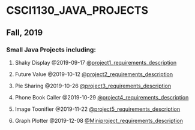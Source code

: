# CSCI1130_JAVA_PROJECTS

## Fall, 2019 
### Small Java Projects including:


1. Shaky Display     @2019-09-17 [@project1_requirements_description](https://github.com/dongminkim0220/CSCI1130_JAVA_PROJECTS/blob/master/JAVA_ASG1/assignment1_ShakyDisplay.pdf)
2. Future Value      @2019-10-12 [@project2_requirements_description](https://github.com/dongminkim0220/CSCI1130_JAVA_PROJECTS/blob/master/JAVA_ASG2/assignment2_FutureValue.pdf)
3. Pie Sharing       @2019-10-26 [@project3_requirements_description](https://github.com/dongminkim0220/CSCI1130_JAVA_PROJECTS/blob/master/JAVA_ASG3/Assignment3_PieSharing.pdf)
4. Phone Book Caller @2019-10-29 [@project4_requirements_description](https://github.com/dongminkim0220/CSCI1130_JAVA_PROJECTS/blob/master/JAVA_ASG4/assignment4_PhoneBookCaller_v1.pdf)
5. Image Toonifier   @2019-11-22 [@project5_requirements_description](https://github.com/dongminkim0220/CSCI1130_JAVA_PROJECTS/blob/master/JAVA_ASG5/assignment5_ImageToonifier_v3.pdf)

6. Graph Plotter     @2019-12-08 [@Miniproject_requirements_description](https://github.com/dongminkim0220/CSCI1130_JAVA_PROJECTS/blob/master/MiniProject/miniProject_Chart_v1.1.pdf)
